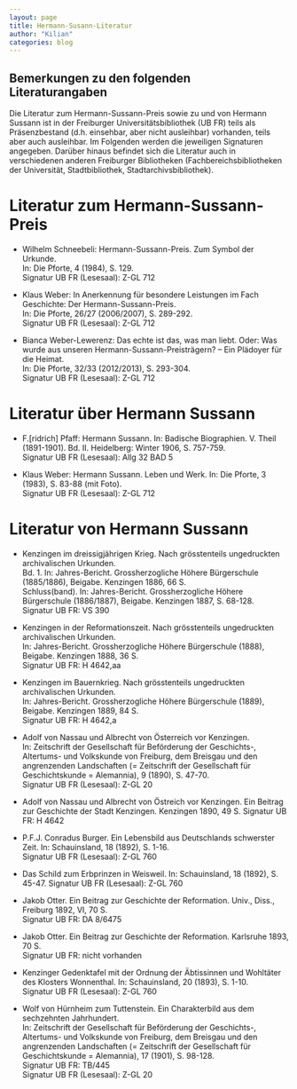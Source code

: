 ```yaml
---
layout: page
title: Hermann-Susann-Literatur
author: "Kilian"
categories: blog
---
```


Bemerkungen zu den folgenden Literaturangaben
---------------------------------------------

Die Literatur zum Hermann-Sussann-Preis sowie zu und von Hermann Sussann
ist in der Freiburger Universitätsbibliothek (UB FR) teils als
Präsenzbestand (d.h. einsehbar, aber nicht ausleihbar) vorhanden, teils
aber auch ausleihbar. Im Folgenden werden die jeweiligen Signaturen
angegeben. Darüber hinaus befindet sich die Literatur auch in
verschiedenen anderen Freiburger Bibliotheken (Fachbereichsbibliotheken
der Universität, Stadtbibliothek, Stadtarchivsbibliothek).

Literatur zum Hermann-Sussann-Preis
===================================

-   Wilhelm Schneebeli: Hermann-Sussann-Preis. Zum Symbol der Urkunde.  
    In: Die Pforte, 4 (1984), S. 129.  
    Signatur UB FR (Lesesaal): Z-GL 712

-   Klaus Weber: In Anerkennung für besondere Leistungen im Fach
    Geschichte: Der Hermann-Sussann-Preis.  
    In: Die Pforte, 26/27 (2006/2007), S. 289-292.  
    Signatur UB FR (Lesesaal): Z-GL 712  

-   Bianca Weber-Lewerenz: Das echte ist das, was man liebt. Oder: Was
    wurde aus unseren Hermann-Sussann-Preisträgern? – Ein Plädoyer für
    die Heimat.  
    In: Die Pforte, 32/33 (2012/2013), S. 293-304.  
    Signatur UB FR (Lesesaal): Z-GL 712  

Literatur über Hermann Sussann
==============================

-   F.\[ridrich\] Pfaff: Hermann Sussann. In: Badische Biographien. V.
    Theil (1891-1901). Bd. II. Heidelberg: Winter 1906, S. 757-759.  
    Signatur UB FR (Lesesaal): Allg 32 BAD 5  

-   Klaus Weber: Hermann Sussann. Leben und Werk. In: Die Pforte, 3
    (1983), S. 83-88 (mit Foto).  
    Signatur UB FR (Lesesaal): Z-GL 712  

Literatur von Hermann Sussann
=============================

-   Kenzingen im dreissigjährigen Krieg. Nach grösstenteils ungedruckten
    archivalischen Urkunden.  
    Bd. 1. In: Jahres-Bericht. Grossherzogliche Höhere Bürgerschule
    (1885/1886), Beigabe. Kenzingen 1886, 66 S.  
    Schluss(band). In: Jahres-Bericht. Grossherzogliche Höhere
    Bürgerschule (1886/1887), Beigabe. Kenzingen 1887, S. 68-128.  
    Signatur UB FR: VS 390  

-   Kenzingen in der Reformationszeit. Nach grösstenteils ungedruckten
    archivalischen Urkunden.  
    In: Jahres-Bericht. Grossherzogliche Höhere Bürgerschule (1888),
    Beigabe. Kenzingen 1888, 36 S.  
    Signatur UB FR: H 4642,aa  

-   Kenzingen im Bauernkrieg. Nach grösstenteils ungedruckten
    archivalischen Urkunden.  
    In: Jahres-Bericht. Grossherzogliche Höhere Bürgerschule (1889),
    Beigabe. Kenzingen 1889, 84 S.  
    Signatur UB FR: H 4642,a  

-   Adolf von Nassau und Albrecht von Österreich vor Kenzingen.  
    In: Zeitschrift der Gesellschaft für Beförderung der Geschichts-,
    Altertums- und Volkskunde von Freiburg, dem Breisgau und den
    angrenzenden Landschaften (= Zeitschrift der Gesellschaft für
    Geschichtskunde = Alemannia), 9 (1890), S. 47-70.  
    Signatur UB FR (Lesesaal): Z-GL 20

-   Adolf von Nassau und Albrecht von Östreich vor Kenzingen. Ein
    Beitrag zur Geschichte der Stadt Kenzingen. Kenzingen 1890, 49 S.
    Signatur UB FR: H 4642

-   P.F.J. Conradus Burger. Ein Lebensbild aus Deutschlands schwerster
    Zeit. In: Schauinsland, 18 (1892), S. 1-16.  
    Signatur UB FR (Lesesaal): Z-GL 760

-   Das Schild zum Erbprinzen in Weisweil. In: Schauinsland, 18
    (1892), S. 45-47. Signatur UB FR (Lesesaal): Z-GL 760  

-   Jakob Otter. Ein Beitrag zur Geschichte der Reformation. Univ.,
    Diss., Freiburg 1892, VI, 70 S.  
    Signatur UB FR: DA 8/6475

-   Jakob Otter. Ein Beitrag zur Geschichte der Reformation. Karlsruhe
    1893, 70 S.  
    Signatur UB FR: nicht vorhanden

-   Kenzinger Gedenktafel mit der Ordnung der Äbtissinnen und Wohltäter
    des Klosters Wonnenthal. In: Schauinsland, 20 (1893), S. 1-10.  
    Signatur UB FR (Lesesaal): Z-GL 760

-   Wolf von Hürnheim zum Tuttenstein. Ein Charakterbild aus dem
    sechzehnten Jahrhundert.  
    In: Zeitschrift der Gesellschaft für Beförderung der Geschichts-,
    Altertums- und Volkskunde von Freiburg, dem Breisgau und den
    angrenzenden Landschaften (= Zeitschrift der Gesellschaft für
    Geschichtskunde = Alemannia), 17 (1901), S. 98-128.  
    Signatur UB FR: TB/445  
    Signatur UB FR (Lesesaal): Z-GL 20
